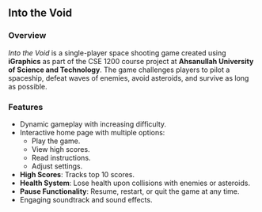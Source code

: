 ## **Into the Void**

### **Overview**
*Into the Void* is a single-player space shooting game created using **iGraphics** as part of the CSE 1200 course project at **Ahsanullah University of Science and Technology**. The game challenges players to pilot a spaceship, defeat waves of enemies, avoid asteroids, and survive as long as possible.  

### **Features**
- Dynamic gameplay with increasing difficulty.
- Interactive home page with multiple options:
  - Play the game.
  - View high scores.
  - Read instructions.
  - Adjust settings.
- **High Scores**: Tracks top 10 scores.
- **Health System**: Lose health upon collisions with enemies or asteroids.
- **Pause Functionality**: Resume, restart, or quit the game at any time.
- Engaging soundtrack and sound effects.
